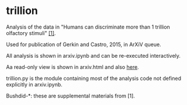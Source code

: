 trillion
========

Analysis of the data in "Humans can discriminate more than 1 trillion olfactory stimuli" [[1]](http://www.ncbi.nlm.nih.gov/pubmed/24653035).

Used for publication of Gerkin and Castro, 2015, in ArXiV queue.  

All analysis is shown in arxiv.ipynb and can be re-executed interactively.  

Aa read-only view is shown in arxiv.html and also [here](http://nbviewer.ipython.org/github/rgerkin/trillion/blob/master/arxiv.ipynb).  

trillion.py is the module containing most of the analysis code not defined explicitly in arxiv.ipynb.  

Bushdid-*: these are supplemental materials from [1].  

